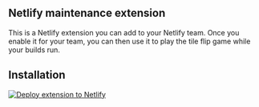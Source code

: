 ## Netlify maintenance extension

This is a Netlify extension you can add to your Netlify team. Once you enable it for your team, you can then use it to play the tile flip game while your builds run.

## Installation

[![Deploy extension to Netlify](https://www.netlify.com/img/deploy/button.svg)](https://app.netlify.com/integration/start/deploy?repository=https://github.com/code-jorge/netlify-sites&base=extension-tile-flip&integrationName=Maintenance%20Mode&integrationSlug=maintenance-mode&integrationDescription=Enable%20maintenance%20mode%20for%20your%20site&scopes=site:read,site:write,env:read,env:write,env:delete)